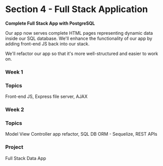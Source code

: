 # Section 4 - Full Stack Application

**Complete Full Stack App with PostgreSQL**

Our app now serves complete HTML pages representing dynamic data inside our SQL database. We'll enhance the functionality of our app by adding front-end JS back into our stack.

We'll refactor our app so that it's more well-structured and easier to work on.

### **Week 1**

### Topics

Front-end JS, Express file server, AJAX

### **Week 2**

### Topics

Model View Controller app refactor, SQL DB ORM - Sequelize, REST APIs

### Project

Full Stack Data App

